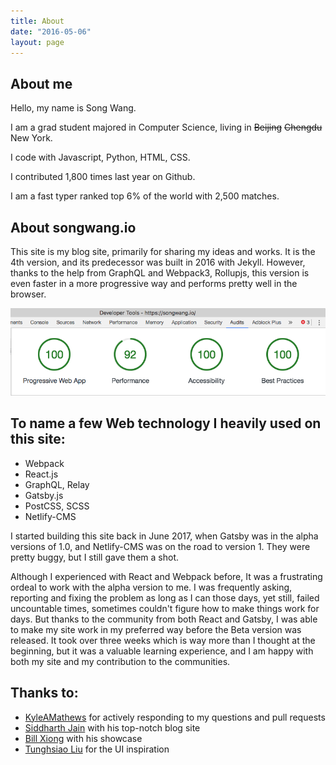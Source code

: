 ```yaml
---
title: About
date: "2016-05-06"
layout: page
---
```

## About me
Hello, my name is Song Wang.

I am a grad student majored in Computer Science, living in ~~Beijing~~ ~~Chengdu~~ New York.

I code with Javascript, Python, HTML, CSS.

I contributed 1,800 times last year on Github.

I am a fast typer ranked top 6% of the world with 2,500 matches.

## About songwang.io
This site is my blog site, primarily for sharing my ideas and works. It is the 4th version, and its predecessor was built in 2016 with Jekyll. However,  thanks to the help from GraphQL and Webpack3, Rollupjs, this version is even faster in a more progressive way and performs pretty well in the browser.

<img src="Chrome Audits.png" alt="performance on Chrome">

## To name a few Web technology I heavily used on this site:
* Webpack
* React.js
* GraphQL, Relay
* Gatsby.js
* PostCSS, SCSS
* Netlify-CMS

I started building this site back in June 2017, when Gatsby was in the alpha versions of 1.0, and Netlify-CMS was on the road to version 1. They were pretty buggy, but I still gave them a shot.

Although I experienced with React and Webpack before, It was a frustrating ordeal to work with the alpha version to me. I was frequently asking, reporting and fixing the problem as long as I can those days, yet still, failed uncountable times, sometimes couldn't figure how to make things work for days. But thanks to the community from both React and Gatsby, I was able to make my site work in my preferred way before the Beta version was released. It took over three weeks which is way more than I thought at the beginning, but it was a valuable learning experience, and I am happy with both my site and my contribution to the communities.

## Thanks to:
* [KyleAMathews](https://github.com/KyleAMathews) for actively responding to my questions and  pull requests
* [Siddharth Jain](https://yuppi.es/) with his top-notch blog site
* [Bill Xiong](https://xpchbill.github.io/blog/) with his showcase
* [Tunghsiao Liu](https://github.com/sparanoid/almace-scaffolding)   for the UI inspiration

